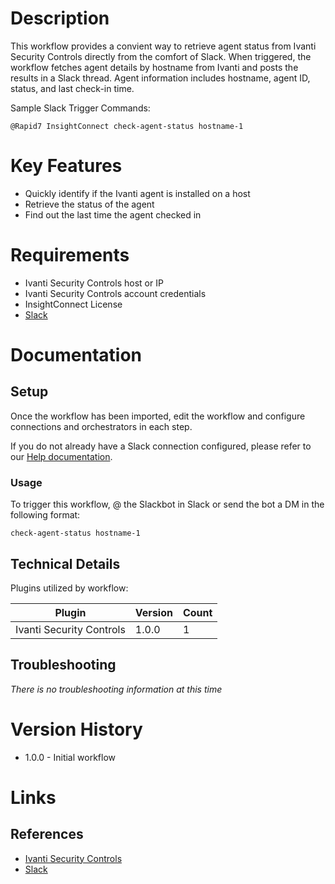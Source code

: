 # Description

This workflow provides a convient way to retrieve agent status from Ivanti Security Controls directly from the comfort of Slack. When triggered, the workflow fetches agent details by hostname from Ivanti and posts the results in a Slack thread. Agent information includes hostname, agent ID, status, and last check-in time.

Sample Slack Trigger Commands: 

`@Rapid7 InsightConnect check-agent-status hostname-1`

# Key Features

* Quickly identify if the Ivanti agent is installed on a host
* Retrieve the status of the agent
* Find out the last time the agent checked in

# Requirements

* Ivanti Security Controls host or IP
* Ivanti Security Controls account credentials
* InsightConnect License
* [Slack](https://insightconnect.help.rapid7.com/docs/configure-slack-for-chatops)

# Documentation

## Setup

Once the workflow has been imported, edit the workflow and configure connections and orchestrators in each step.

If you do not already have a Slack connection configured, please refer to our [Help documentation](https://insightconnect.help.rapid7.com/docs/configure-slack-for-chatops).

### Usage

To trigger this workflow, @ the Slackbot in Slack or send the bot a DM in the following format:

`check-agent-status hostname-1`

## Technical Details

Plugins utilized by workflow:

|Plugin|Version|Count|
|----|----|--------|
|Ivanti Security Controls|1.0.0|1|

## Troubleshooting

_There is no troubleshooting information at this time_

# Version History

* 1.0.0 - Initial workflow

# Links

## References

* [Ivanti Security Controls](https://www.ivanti.com/products/security-controls)
* [Slack](https://slack.com)
